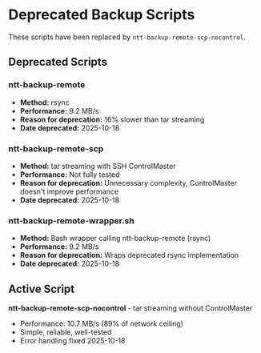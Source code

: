 # Deprecated Backup Scripts

These scripts have been replaced by `ntt-backup-remote-scp-nocontrol`.

## Deprecated Scripts

### ntt-backup-remote
- **Method:** rsync
- **Performance:** 9.2 MB/s
- **Reason for deprecation:** 16% slower than tar streaming
- **Date deprecated:** 2025-10-18

### ntt-backup-remote-scp  
- **Method:** tar streaming with SSH ControlMaster
- **Performance:** Not fully tested
- **Reason for deprecation:** Unnecessary complexity, ControlMaster doesn't improve performance
- **Date deprecated:** 2025-10-18

### ntt-backup-remote-wrapper.sh
- **Method:** Bash wrapper calling ntt-backup-remote (rsync)
- **Performance:** 9.2 MB/s
- **Reason for deprecation:** Wraps deprecated rsync implementation
- **Date deprecated:** 2025-10-18

## Active Script

**ntt-backup-remote-scp-nocontrol** - tar streaming without ControlMaster
- Performance: 10.7 MB/s (89% of network ceiling)
- Simple, reliable, well-tested
- Error handling fixed 2025-10-18

